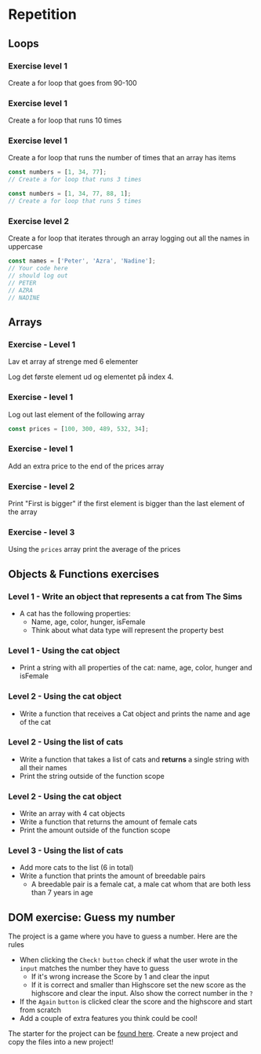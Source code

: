 # Repetition

## Loops

### Exercise level 1

Create a for loop that goes from 90-100



### Exercise level 1

Create a for loop that runs 10 times



### Exercise level 1

Create a for loop that runs the number of times that an array has items

```javascript
const numbers = [1, 34, 77];
// Create a for loop that runs 3 times

const numbers = [1, 34, 77, 88, 1];
// Create a for loop that runs 5 times
```



### Exercise level 2

Create a for loop that iterates through an array logging out all the names in uppercase

```javascript
const names = ['Peter', 'Azra', 'Nadine'];
// Your code here
// should log out 
// PETER
// AZRA
// NADINE
```



## Arrays

### Exercise - Level 1

Lav et array af strenge med 6 elementer

Log det første element ud og elementet på index 4.



### Exercise - level 1

Log out last element of the following array

```javascript
const prices = [100, 300, 489, 532, 34];
```



### Exercise - level 1

Add an extra price to the end of the prices array



### Exercise - level 2

Print "First is bigger" if the first element is bigger than the last element of the array



### Exercise - level 3

Using the `prices` array print the average of the prices



## Objects & Functions exercises

### Level 1 - Write an object that represents a cat from The Sims

- A cat has the following properties:
  - Name, age, color, hunger, isFemale
  - Think about what data type will represent the property best



### Level 1 - Using the cat object

- Print a string with all properties of the cat: name, age, color, hunger and isFemale



### Level 2 - Using the cat object

- Write a function that receives a Cat object and prints the name and age of the cat



### Level 2 - Using the list of cats

- Write a function that takes a list of cats and **returns** a single string with all their names
- Print the string outside of the function scope



### Level 2 - Using the cat object 

- Write an array with 4 cat objects
- Write a function that returns the amount of female cats
- Print the amount outside of the function scope



### Level 3 - Using the list of cats

- Add more cats to the list (6 in total)
- Write a function that prints the amount of breedable pairs
  - A breedable pair is a female cat, a male cat whom that are both less than 7 years in age



## DOM exercise: Guess my number

The project is a game where you have to guess a number. Here are the rules

- When clicking the `Check!` `button` check if what the user wrote in the `input` matches the number they have to guess
  - If it's wrong increase the Score by 1 and clear the input
  - If it is correct and smaller than Highscore set the new score as the highscore and clear the input. Also show the correct number in the `?`
- If the `Again` `button` is clicked clear the score and the highscore and start from scratch
- Add a couple of extra features you think could be cool!

The starter for the project can be [found here](https://github.com/jonasschmedtmann/complete-javascript-course/tree/master/05-Guess-My-Number/starter). Create a new project and copy the files into a new project!
